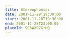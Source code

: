 ```yaml
---
title: Stereophonics
date: 2001-11-28T19:30:00
start: 2001-11-28T19:30:00
end: 2001-11-28T23:00:00
placeId: 9C6WX97G+HQ
---
```

